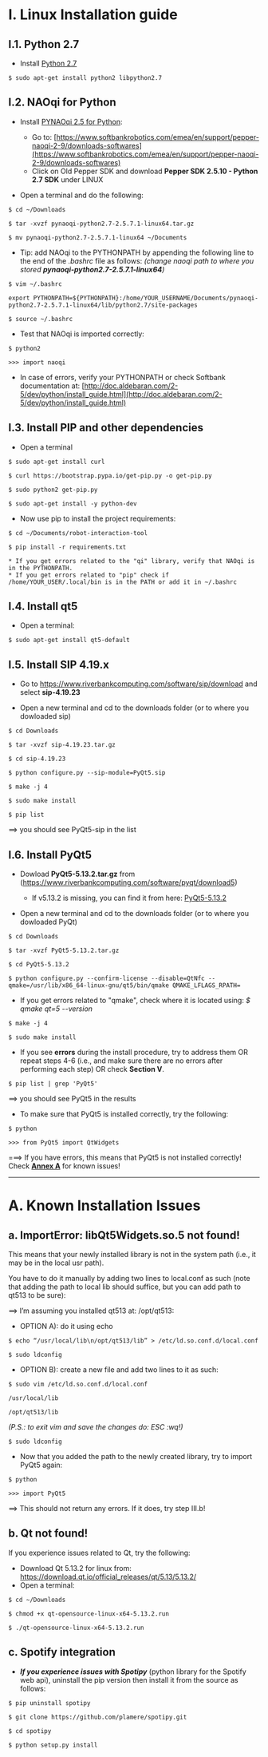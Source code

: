 # I. Linux Installation guide

## I.1. Python 2.7

* Install [Python 2.7](https://www.python.org/downloads/release/python-2717/)

`$ sudo apt-get install python2 libpython2.7`

## I.2. NAOqi for Python

* Install [PYNAOqi 2.5 for Python](http://doc.aldebaran.com/2-5/dev/python/install_guide.html):
   
   * Go to: [https://www.softbankrobotics.com/emea/en/support/pepper-naoqi-2-9/downloads-softwares](https://www.softbankrobotics.com/emea/en/support/pepper-naoqi-2-9/downloads-softwares)
   * Click on Old Pepper SDK and download **Pepper SDK 2.5.10 - Python 2.7 SDK** under LINUX

* Open a terminal and do the following:

`$ cd ~/Downloads`

`$ tar -xvzf pynaoqi-python2.7-2.5.7.1-linux64.tar.gz`

`$ mv pynaoqi-python2.7-2.5.7.1-linux64 ~/Documents`

* Tip: add NAOqi to the PYTHONPATH by appending the following line to the end of the *.bashrc* file as follows: *(change naoqi path to where you stored **pynaoqi-python2.7-2.5.7.1-linux64**)*

`$ vim ~/.bashrc`

`export PYTHONPATH=${PYTHONPATH}:/home/YOUR_USERNAME/Documents/pynaoqi-python2.7-2.5.7.1-linux64/lib/python2.7/site-packages`

`$ source ~/.bashrc`

* Test that NAOqi is imported correctly:

`$ python2`

`>>> import naoqi`

* In case of errors, verify your PYTHONPATH or check Softbank documentation at: [http://doc.aldebaran.com/2-5/dev/python/install_guide.html](http://doc.aldebaran.com/2-5/dev/python/install_guide.html)


## I.3. Install PIP and other dependencies

* Open a terminal

`$ sudo apt-get install curl`

`$ curl https://bootstrap.pypa.io/get-pip.py -o get-pip.py`

`$ sudo python2 get-pip.py`

`$ sudo apt-get install -y python-dev`

* Now use pip to install the project requirements:

`$ cd ~/Documents/robot-interaction-tool`

`$ pip install -r requirements.txt`

    * If you get errors related to the "qi" library, verify that NAOqi is in the PYTHONPATH.
    * If you get errors related to "pip" check if /home/YOUR_USER/.local/bin is in the PATH or add it in ~/.bashrc
    

## I.4. Install qt5

* Open a terminal:

`$ sudo apt-get install qt5-default`

<!--
`$ sudo add-apt-repository ppa:beineri/opt-qt-5.13.2-bionic`

`$ sudo apt-get update`

`$ apt-get install -y build-essential libgl1-mesa-dev qt513-meta-minimal qt513svg`

== Qt should be now in: /opt/qt513
-->


## I.5. Install SIP 4.19.x

* Go to https://www.riverbankcomputing.com/software/sip/download and select **sip-4.19.23**

* Open a new terminal and cd to the downloads folder (or to where you dowloaded sip)

`$ cd Downloads`

`$ tar -xvzf sip-4.19.23.tar.gz`

`$ cd sip-4.19.23`

`$ python configure.py --sip-module=PyQt5.sip`

`$ make -j 4`

`$ sudo make install`

`$ pip list`

==> you should see PyQt5-sip in the list

## I.6. Install PyQt5

* Dowload **PyQt5-5.13.2.tar.gz** from (https://www.riverbankcomputing.com/software/pyqt/download5)

  * If v5.13.2 is missing, you can find it from here: [PyQt5-5.13.2](https://github.com/ES-TUDelft/robot-interaction-tool/tree/master/docs/extra)

* Open a new terminal and cd to the downloads folder (or to where you dowloaded PyQt)

`$ cd Downloads`

`$ tar -xvzf PyQt5-5.13.2.tar.gz`

`$ cd PyQt5-5.13.2`

<!-- `$ LD_LIBRARY_PATH=/opt/qt513/lib` --qmake=/opt/qt513/bin/qmake -->

`$ python configure.py --confirm-license --disable=QtNfc --qmake=/usr/lib/x86_64-linux-gnu/qt5/bin/qmake QMAKE_LFLAGS_RPATH=`

   * If you get errors related to "qmake", check where it is located using: *$ qmake qt=5 --version*

`$ make -j 4`

`$ sudo make install`

* If you see **errors** during the install procedure, try to address them OR repeat steps 4-6 (i.e., and make sure there are no errors after performing each step) OR check **Section V**.

`$ pip list | grep 'PyQt5'`

==> you should see PyQt5 in the results

* To make sure that PyQt5 is installed correctly, try the following:

`$ python`

`>>> from PyQt5 import QtWidgets`

===> If you have errors, this means that PyQt5 is not installed correctly! Check [**Annex A**](#a-known-installation-issues) for known issues!


---

# A. Known Installation Issues

## a. ImportError: libQt5Widgets.so.5 not found!

This means that your newly installed library is not in the system path (i.e., it may be in the local usr path). 

You have to do it manually by adding two lines to local.conf as such (note that adding the path to local lib should suffice, but you can add path to qt513 to be sure):

==> I’m assuming you installed qt513 at: /opt/qt513:

* OPTION A): do it using echo

`$ echo “/usr/local/lib\n/opt/qt513/lib” > /etc/ld.so.conf.d/local.conf`

`$ sudo ldconfig`
   
* OPTION B): create a new file and add two lines to it as such:

`$ sudo vim /etc/ld.so.conf.d/local.conf`

`/usr/local/lib`

`/opt/qt513/lib`

*(P.S.: to exit vim and save the changes do: ESC :wq!)*

`$ sudo ldconfig`

* Now that you added the path to the newly created library, try to import PyQt5 again:

`$ python`

`>>> import PyQt5`

==> This should not return any errors. If it does, try step III.b!


## b. Qt not found!

If you experience issues related to Qt, try the following:

* Download Qt 5.13.2 for linux from: https://download.qt.io/official_releases/qt/5.13/5.13.2/ 
* Open a terminal:

`$ cd ~/Downloads`

`$ chmod +x qt-opensource-linux-x64-5.13.2.run`

`$ ./qt-opensource-linux-x64-5.13.2.run`

## c. Spotify integration

* ***If you experience issues with Spotipy*** (python library for the Spotify web api), uninstall the pip version then install it from the source as follows:

`$ pip uninstall spotipy`

`$ git clone https://github.com/plamere/spotipy.git`

`$ cd spotipy`

`$ python setup.py install`
